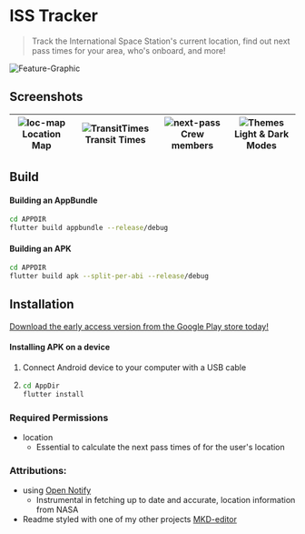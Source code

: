 
# ISS Tracker
> Track the International Space Station's current location, find out next pass times for your area, who's onboard, and more!

![Feature-Graphic](https://user-images.githubusercontent.com/12676218/86264253-7f58fb00-bb7f-11ea-8668-6d3a47cf71ec.png)

## Screenshots
| ![loc-map](https://user-images.githubusercontent.com/12676218/86264235-7a944700-bb7f-11ea-923a-cacc8bbc7f80.jpg)Location Map  |![TransitTimes](https://user-images.githubusercontent.com/12676218/86264241-7bc57400-bb7f-11ea-9030-0f1b6111a3cf.jpg)Transit Times | ![next-pass](https://user-images.githubusercontent.com/12676218/86264245-7c5e0a80-bb7f-11ea-82c3-2c7037809ee3.jpg)Crew members |  ![Themes](https://user-images.githubusercontent.com/12676218/86264246-7cf6a100-bb7f-11ea-959c-396e4756cfee.png)Light & Dark Modes  |
|:---:|:---:|:---:|:---:|


## Build
#### Building an AppBundle
~~~bash
cd APPDIR
flutter build appbundle --release/debug
~~~

#### Building an APK
```bash
cd APPDIR
flutter build apk --split-per-abi --release/debug
```

## Installation
[Download the early access version from the Google Play store today!](https://play.google.com/store/apps/details?id=tech.jlemanski.iss_tracker)
#### Installing APK on a device
1. Connect Android device to your computer with a USB cable
2. ```bash
   cd AppDir
   flutter install
   ```

### Required Permissions
- location
    - Essential to calculate the next pass times of for the user's location

### Attributions:
- using [Open Notify](http://open-notify.org/Open-Notify-API/)
	- Instrumental in fetching up to date and accurate, location information from NASA 
- Readme styled with one of my other projects [MKD-editor](https://mkd-editor.herokuapp.com/)
